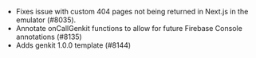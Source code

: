 - Fixes issue with custom 404 pages not being returned in Next.js in the emulator (#8035).
- Annotate onCallGenkit functions to allow for future Firebase Console annotations (#8135)
- Adds genkit 1.0.0 template (#8144)

